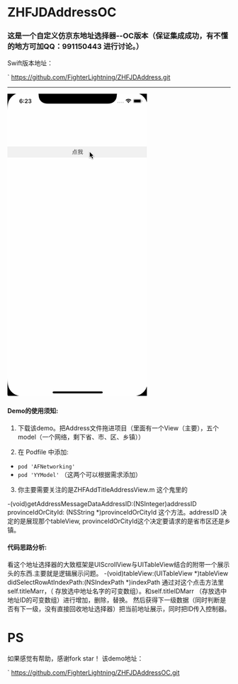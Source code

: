 # ZHFJDAddressOC
### 这是一个自定义仿京东地址选择器--OC版本（保证集成成功，有不懂的地方可加QQ：991150443 进行讨论。）
Swift版本地址：

`
https://github.com/FighterLightning/ZHFJDAddress.git

---


 
 ![](./ZHFJDAddressOC/1.gif)



#### Demo的使用须知:
 1. 下载该demo。把Address文件拖进项目（里面有一个View（主要），五个model（一个网络，剩下省、市、区、乡镇））

 2. 在 Podfile 中添加:
 * `pod 'AFNetworking'`
 * `pod 'YYModel'`
 	（这两个可以根据需求添加）
 3. 你主要需要关注的是ZHFAddTitleAddressView.m 这个鬼里的

-(void)getAddressMessageDataAddressID:(NSInteger)addressID provinceIdOrCityId: (NSString *)provinceIdOrCityId
这个方法。addressID 决定的是展现那个tableView,  provinceIdOrCityId这个决定要请求的是省市区还是乡镇。

#### 代码思路分析:
看这个地址选择器的大致框架是UIScrollView与UITableView结合的附带一个展示头的东西.主要就是逻辑展示问题。
-(void)tableView:(UITableView *)tableView didSelectRowAtIndexPath:(NSIndexPath *)indexPath
通过对这个点击方法里 self.titleMarr，（ 存放选中地址名字的可变数组）。和self.titleIDMarr （存放选中地址ID的可变数组）进行增加，删除，替换。
然后获得下一级数据（同时判断是否有下一级，没有直接回收地址选择器）把当前地址展示，同时把ID传入控制器。
 
# PS

 如果感觉有帮助，感谢fork star！
 该demo地址：
 
 `
 https://github.com/FighterLightning/ZHFJDAddressOC.git
